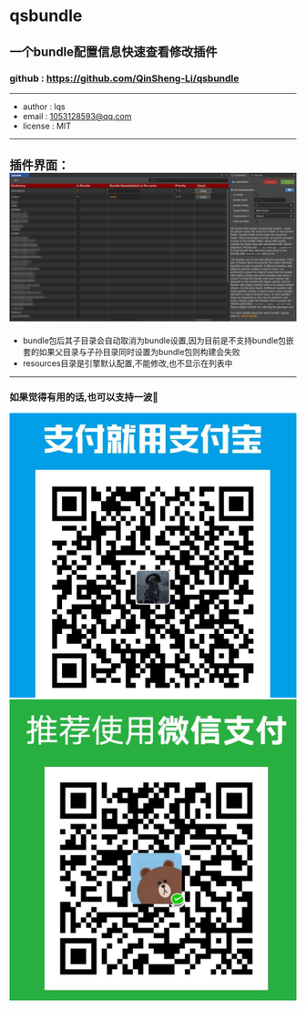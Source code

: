 # qsbundle

## 一个bundle配置信息快速查看修改插件
### github : https://github.com/QinSheng-Li/qsbundle
---
- author : lqs
- email : 1053128593@qq.com
- license : MIT
---
插件界面：
![img](https://raw.githubusercontent.com/QinSheng-Li/qsbundle/master/images/screenshot.jpg)
---
- bundle包后其子目录会自动取消为bundle设置,因为目前是不支持bundle包嵌套的如果父目录与子孙目录同时设置为bundle包则构建会失败
- resources目录是引擎默认配置,不能修改,也不显示在列表中

---
   
      

### 如果觉得有用的话,也可以支持一波:pray:

![img](https://raw.githubusercontent.com/QinSheng-Li/qsbundle/master/images/alipay.jpg)
![img](https://raw.githubusercontent.com/QinSheng-Li/qsbundle/master/images/wechatpay.jpg)